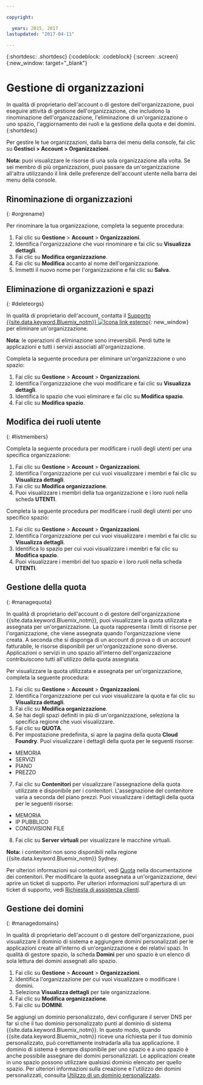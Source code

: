 ```yaml
---

copyright:

  years: 2015, 2017
lastupdated: "2017-04-11"

---
```


{:shortdesc: .shortdesc}
{:codeblock: .codeblock}
{:screen: .screen}
{:new_window: target="_blank"}

# Gestione di organizzazioni
In qualità di proprietario dell'account o di gestore dell'organizzazione, puoi eseguire attività di gestione dell'organizzazione, che includono la rinominazione dell'organizzazione, l'eliminazione di un'organizzazione o uno spazio, l'aggiornamento dei ruoli e la gestione della quota e dei domini.
{:shortdesc}

Per gestire le tue organizzazioni, dalla barra dei menu della console, fai clic su **Gestisci > Account > Organizzazioni**. 

**Nota:** puoi visualizzare le risorse di una sola organizzazione alla volta. Se sei membro di più organizzazioni, puoi passare da un'organizzazione all'altra utilizzando il link delle preferenze dell'account utente nella barra dei menu della console.

## Rinominazione di organizzazioni
{: #orgrename}

Per rinominare la tua organizzazione, completa la seguente procedura:
1. Fai clic su **Gestione** > **Account** > **Organizzazioni**.
2. Identifica l'organizzazione che vuoi rinominare e fai clic su **Visualizza dettagli**.
3. Fai clic su **Modifica organizzazione**.
4. Fai clic su **Modifica** accanto al nome dell'organizzazione.
5. Immetti il nuovo nome per l'organizzazione e fai clic su **Salva**.

## Eliminazione di organizzazioni e spazi
{: #deleteorgs}

In qualità di proprietario dell'account, contatta il [Supporto {{site.data.keyword.Bluemix_notm}} ![Icona link esterno](../icons/launch-glyph.svg)](http://ibm.biz/bluemixsupport){: new_window} per eliminare un'organizzazione.

**Nota**: le operazioni di eliminazione sono irreversibili. Perdi tutte le applicazioni e tutti i servizi associati all'organizzazione.

Completa la seguente procedura per eliminare un'organizzazione o uno spazio:
1. Fai clic su **Gestione** > **Account** > **Organizzazioni**.
2. Identifica l'organizzazione che vuoi modificare e fai clic su **Visualizza dettagli**.
3. Identifica lo spazio che vuoi eliminare e fai clic su **Modifica spazio**.
4. Fai clic su **Modifica spazio**.

## Modifica dei ruoli utente
{: #listmembers}

Completa la seguente procedura per modificare i ruoli degli utenti per una specifica organizzazione:
1. Fai clic su **Gestione** &gt; **Account** &gt; **Organizzazioni**.
2. Identifica l'organizzazione per cui vuoi visualizzare i membri e fai clic su **Visualizza dettagli**.
3. Fai clic su **Modifica organizzazione**.
4. Puoi visualizzare i membri della tua organizzazione e i loro ruoli nella scheda **UTENTI**.

Completa la seguente procedura per modificare i ruoli degli utenti per uno specifico spazio:
1. Fai clic su **Gestione** &gt; **Account** &gt; **Organizzazioni**.
2. Identifica l'organizzazione per cui vuoi visualizzare i membri e fai clic su **Visualizza dettagli**.
3. Identifica lo spazio per cui vuoi visualizzare i membri e fai clic su **Modifica spazio**.
4. Puoi visualizzare i membri del tuo spazio e i loro ruoli nella scheda **UTENTI**.

## Gestione della quota
{: #managequota}

In qualità di proprietario dell'account o di gestore dell'organizzazione {{site.data.keyword.Bluemix_notm}}, puoi visualizzare la quota utilizzata e assegnata per un'organizzazione. La quota rappresenta i limiti di risorse per l'organizzazione, che viene assegnata quando l'organizzazione viene creata. A seconda che si disponga di un account di prova o di un account fatturabile, le risorse disponibili per un'organizzazione sono diverse. Applicazioni o servizi in uno spazio all'interno dell'organizzazione contribuiscono tutti all'utilizzo della quota assegnata.

Per visualizzare la quota utilizzata e assegnata per un'organizzazione, completa la seguente procedura:
1. Fai clic su **Gestione** &gt; **Account** &gt; **Organizzazioni**.
2. Identifica l'organizzazione per cui vuoi visualizzare la quota e fai clic su **Visualizza dettagli**.
3. Fai clic su **Modifica organizzazione**.
4. Se hai degli spazi definiti in più di un'organizzazione, seleziona la specifica regione che vuoi visualizzare.
5. Fai clic su **QUOTA**. 
6. Per impostazione predefinita, si apre la pagina della quota **Cloud Foundry**. Puoi visualizzare i dettagli della quota per le seguenti risorse:
 * MEMORIA
 * SERVIZI
 * PIANO
 * PREZZO
7. Fai clic su **Contenitori** per visualizzare l'assegnazione della quota utilizzate e disponibile per i contenitori. L'assegnazione del contenitore varia a seconda del piano prezzi. Puoi visualizzare i dettagli della quota per le seguenti risorse:
 * MEMORIA
 * IP PUBBLICO
 * CONDIVISIONI FILE
8. Fai clic su **Server virtuali** per visualizzare le macchine virtuali.

**Nota:** i contenitori non sono disponibili nella regione {{site.data.keyword.Bluemix_notm}} Sydney. 

Per ulteriori informazioni sui contenitori, vedi [Quota](/docs/containers/container_planning.html#container_planning_quota) nella documentazione dei contenitori.
Per modificare la quota assegnata a un'organizzazione, devi aprire un ticket di supporto. Per ulteriori informazioni sull'apertura di un ticket di supporto, vedi [Richiesta di assistenza clienti](/docs/support/index.html#contacting-support). 

## Gestione dei domini
{: #managedomains}

In qualità di proprietario dell'account o di gestore dell'organizzazione, puoi visualizzare il dominio di sistema e aggiungere domini personalizzati per le applicazioni create all'interno di un'organizzazione e dei relativi spazi. In qualità di gestore spazio, la scheda **Domini** per uno spazio è un elenco di sola lettura dei domini assegnati allo spazio.

1. Fai clic su **Gestione** &gt; **Account** &gt; **Organizzazioni**.
2. Identifica l'organizzazione per cui vuoi visualizzare o modificare i domini.
3. Seleziona **Visualizza dettagli** per tale organizzazione.
4. Fai clic su **Modifica organizzazione**.
5. Fai clic su **DOMINI**.

Se aggiungi un dominio personalizzato, devi configurare il server DNS per far sì che il tuo dominio personalizzato punti al dominio di sistema {{site.data.keyword.Bluemix_notm}}. In questo modo, quando {{site.data.keyword.Bluemix_notm}} riceve una richiesta per il tuo dominio personalizzato, può correttamente instradarla alla tua applicazione. Il dominio di sistema è sempre disponibile per uno spazio e a uno spazio è anche possibile assegnare dei domini personalizzati. Le applicazioni create in uno spazio possono utilizzare qualsiasi dominio elencato per quello spazio. Per ulteriori informazioni sulla creazione e l'utilizzo dei domini personalizzati, consulta [Utilizzo di un dominio personalizzato](/docs/manageapps/updapps.html#domain).
